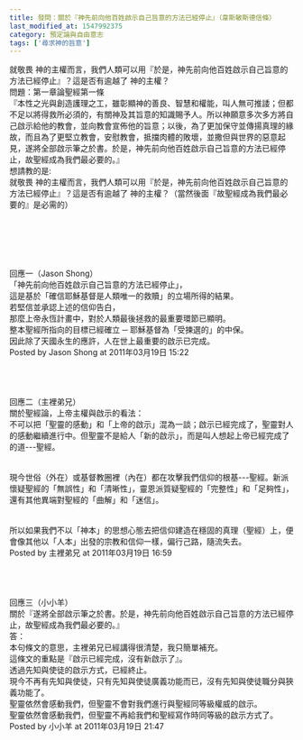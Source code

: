 ```yaml
---
title: 發問：關於『神先前向他百姓啟示自己旨意的方法已經停止』（韋斯敏斯德信條）
last_modified_at: 1547992375
category: 預定論與自由意志
tags: ['尋求神的旨意']
---
```


<p>就敬畏 神的主權而言，我們人類可以用『於是，神先前向他百姓啟示自己旨意的方法已經停止』？這是否有逾越了 神的主權？<!--more--><br/>問題：第一章論聖經第一條<br/>『本性之光與創造護理之工，雖彰顯神的善良、智慧和權能，叫人無可推諉；但都不足以將得救所必須的，有關神及其旨意的知識賜予人。所以神願意多次多方將自己啟示給他的教會，並向教會宣佈他的旨意；以後，為了更加保守並傳揚真理的緣故，而且為了更堅立教會，安慰教會，抵擋肉體的敗壞，並撒但與世界的惡意起見，遂將全部啟示筆之於書。於是，神先前向他百姓啟示自己旨意的方法已經停止，故聖經成為我們最必要的。』<br/>想請教的是:<br/>就敬畏 神的主權而言，我們人類可以用『於是，神先前向他百姓啟示自己旨意的方法已經停止』？這是否有逾越了 神的主權？（當然後面『故聖經成為我們最必要的』是必需的）<br/><br/><br/><br/><br/><br/><br/>回應一（Jason Shong）<br/>「神先前向他百姓啟示自己旨意的方法已經停止」，<br/>這是基於「確信耶穌基督是人類唯一的救贖」的立場所得的結果。<br/>若堅信並承認上述的信仰告白，<br/>那麼上帝永恆計畫中，對於人類最後拯救的最重要環節已顯明。<br/>整本聖經所指向的目標已經確立 ─ 耶穌基督為「受揀選的」的中保。<br/>因此除了天國永生的應許，人在世上最重要的啟示已完成。<br/>Posted by Jason Shong at 2011年03月19日 15:22<br/><br/><br/><br/><br/>回應二（主裡弟兄）<br/>關於聖經論，上帝主權與啟示的看法：<br/>不可以把「聖靈的感動」和「上帝的啟示」混為一談；啟示已經完成了，聖靈對人的感動繼續進行中。但聖靈不是給人「新的啟示」，而是叫人想起上帝已經完成了的道---聖經。<br/><br/><br/>現今世俗（外在）或基督教圈裡（內在）都在攻擊我們信仰的根基---聖經。新派懷疑聖經的「無誤性」和「清晰性」，靈恩派質疑聖經的「完整性」和「足夠性」，還有其他異端對聖經的「曲解」和「迷信」。<br/><br/><br/>所以如果我們不以「神本」的思想心態去把信仰建造在穩固的真理（聖經）上，便會像其他以「人本」出發的宗教和信仰一樣，偏行己路，隨流失去。 <br/>Posted by 主裡弟兄 at 2011年03月19日 16:59 <br/><br/><br/><br/><br/>回應三（小小羊）<br/>關於『遂將全部啟示筆之於書。於是，神先前向他百姓啟示自己旨意的方法已經停止，故聖經成為我們最必要的。』<br/>答：<br/>本句條文的意思，主裡弟兄已經講得很清楚，我只簡單補充。<br/>這條文的重點是『啟示已經完成，沒有新啟示了』。<br/>透過先知與使徒的啟示方式，已經終止。<br/>現今不再有先知與使徒，只有先知與使徒廣義功能而已，沒有先知與使徒職分與狹義功能了。<br/>聖靈依然會感動我們，但聖靈不會對我們進行與聖經同等級權威的啟示。<br/>聖靈依然會感動我們，但聖靈不再給我們和聖經寫作時同等級的啟示方式了。<br/>Posted by 小小羊 at 2011年03月19日 21:47<br/>
</p>